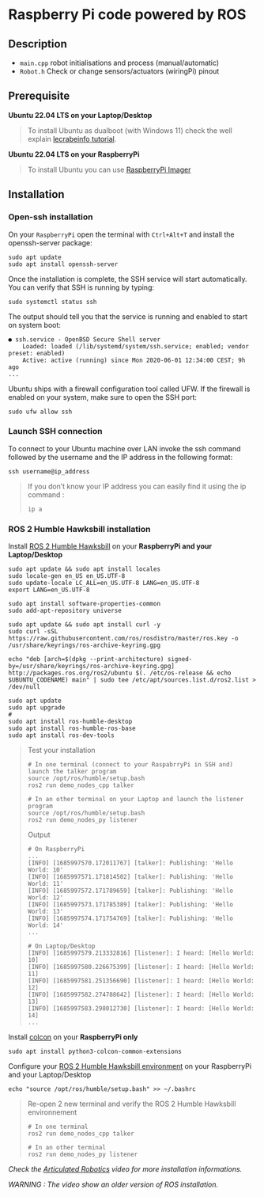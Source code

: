 # Raspberry Pi code powered by ROS
## Description
* `main.cpp` robot initialisations and process (manual/automatic)
* `Robot.h` Check or change sensors/actuators (wiringPi) pinout

## Prerequisite
**Ubuntu 22.04 LTS on your Laptop/Desktop**
> To install Ubuntu as dualboot (with Windows 11) check the well explain [lecrabeinfo tutorial](https://lecrabeinfo.net/installer-ubuntu-22-04-lts-en-dual-boot-avec-windows.html).

**Ubuntu 22.04 LTS on your RaspberryPi**
> To install Ubuntu you can use [RaspberryPi Imager](https://www.raspberrypi.com/software/)

## Installation
### Open-ssh installation
On your `RaspberryPi` open the terminal with `Ctrl+Alt+T` and install the openssh-server package:
```
sudo apt update
sudo apt install openssh-server
```

Once the installation is complete, the SSH service will start automatically. You can verify that SSH is running by typing:
```
sudo systemctl status ssh
```

The output should tell you that the service is running and enabled to start on system boot:
```
● ssh.service - OpenBSD Secure Shell server
    Loaded: loaded (/lib/systemd/system/ssh.service; enabled; vendor preset: enabled)
    Active: active (running) since Mon 2020-06-01 12:34:00 CEST; 9h ago
...
```

Ubuntu ships with a firewall configuration tool called UFW. If the firewall is enabled on your system, make sure to open the SSH port:
```
sudo ufw allow ssh
```
### Launch SSH connection
To connect to your Ubuntu machine over LAN invoke the ssh command followed by the username and the IP address in the following format:
```
ssh username@ip_address
```
> If you don’t know your IP address you can easily find it using the ip command :
> ```
> ip a
> ```

### ROS 2 Humble Hawksbill installation
Install [ROS 2 Humble Hawksbill](https://docs.ros.org/en/humble/Installation/Ubuntu-Install-Debians.html) on your **RaspberryPi and your Laptop/Desktop**
```
sudo apt update && sudo apt install locales
sudo locale-gen en_US en_US.UTF-8
sudo update-locale LC_ALL=en_US.UTF-8 LANG=en_US.UTF-8
export LANG=en_US.UTF-8

sudo apt install software-properties-common
sudo add-apt-repository universe

sudo apt update && sudo apt install curl -y
sudo curl -sSL https://raw.githubusercontent.com/ros/rosdistro/master/ros.key -o /usr/share/keyrings/ros-archive-keyring.gpg

echo "deb [arch=$(dpkg --print-architecture) signed-by=/usr/share/keyrings/ros-archive-keyring.gpg] http://packages.ros.org/ros2/ubuntu $(. /etc/os-release && echo $UBUNTU_CODENAME) main" | sudo tee /etc/apt/sources.list.d/ros2.list > /dev/null

sudo apt update
sudo apt upgrade
# 
sudo apt install ros-humble-desktop
sudo apt install ros-humble-ros-base
sudo apt install ros-dev-tools
```

> Test your installation
> ```
> # In one terminal (connect to your RaspabrryPi in SSH and) launch the talker program
> source /opt/ros/humble/setup.bash
> ros2 run demo_nodes_cpp talker
> 
> # In an other terminal on your Laptop and launch the listener program
> source /opt/ros/humble/setup.bash
> ros2 run demo_nodes_py listener
> ```
> Output
> ```
> # On RaspberryPi
> ...
> [INFO] [1685997570.172011767] [talker]: Publishing: 'Hello World: 10'
> [INFO] [1685997571.171814502] [talker]: Publishing: 'Hello World: 11'
> [INFO] [1685997572.171789659] [talker]: Publishing: 'Hello World: 12'
> [INFO] [1685997573.171785389] [talker]: Publishing: 'Hello World: 13'
> [INFO] [1685997574.171754769] [talker]: Publishing: 'Hello World: 14'
> ...
> 
> # On Laptop/Desktop
> [INFO] [1685997579.213332816] [listener]: I heard: [Hello World: 10]
> [INFO] [1685997580.226675399] [listener]: I heard: [Hello World: 11]
> [INFO] [1685997581.251356690] [listener]: I heard: [Hello World: 12]
> [INFO] [1685997582.274788642] [listener]: I heard: [Hello World: 13]
> [INFO] [1685997583.298012730] [listener]: I heard: [Hello World: 14]
> ...
> ```

Install [colcon](https://docs.ros.org/en/humble/Tutorials/Beginner-Client-Libraries/Colcon-Tutorial.html) on your **RaspberryPi only**
```
sudo apt install python3-colcon-common-extensions
```
Configure your [ROS 2 Humble Hawksbill environment](https://docs.ros.org/en/humble/Tutorials/Beginner-CLI-Tools/Configuring-ROS2-Environment.html) on your RaspberryPi and your Laptop/Desktop
```
echo "source /opt/ros/humble/setup.bash" >> ~/.bashrc
```
> Re-open 2 new terminal and verify the ROS 2 Humble Hawksbill environnement
> ```
> # In one terminal
> ros2 run demo_nodes_cpp talker
> 
> # In an other terminal 
> ros2 run demo_nodes_py listener
> ```

*Check the [Articulated Robotics](https://www.youtube.com/watch?v=uWzOk0nkTcI) video for more installation informations.*

*WARNING : The video show an older version of ROS installation.*
